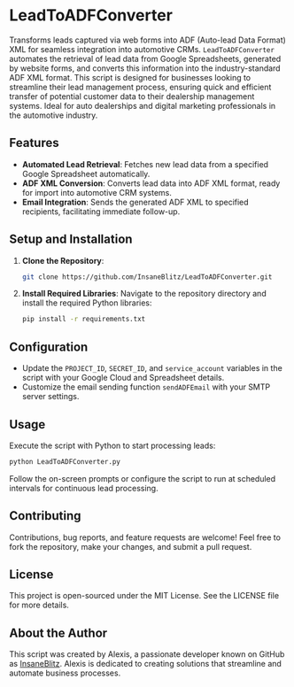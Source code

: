 # LeadToADFConverter

Transforms leads captured via web forms into ADF (Auto-lead Data Format) XML for seamless integration into automotive CRMs. `LeadToADFConverter` automates the retrieval of lead data from Google Spreadsheets, generated by website forms, and converts this information into the industry-standard ADF XML format. This script is designed for businesses looking to streamline their lead management process, ensuring quick and efficient transfer of potential customer data to their dealership management systems. Ideal for auto dealerships and digital marketing professionals in the automotive industry.

## Features

- **Automated Lead Retrieval**: Fetches new lead data from a specified Google Spreadsheet automatically.
- **ADF XML Conversion**: Converts lead data into ADF XML format, ready for import into automotive CRM systems.
- **Email Integration**: Sends the generated ADF XML to specified recipients, facilitating immediate follow-up.

## Setup and Installation

1. **Clone the Repository**:
   ```bash
   git clone https://github.com/InsaneBlitz/LeadToADFConverter.git
   ```

2. **Install Required Libraries**:
   Navigate to the repository directory and install the required Python libraries:
   ```bash
   pip install -r requirements.txt
   ```

## Configuration

- Update the `PROJECT_ID`, `SECRET_ID`, and `service_account` variables in the script with your Google Cloud and Spreadsheet details.
- Customize the email sending function `sendADFEmail` with your SMTP server settings.

## Usage

Execute the script with Python to start processing leads:
```bash
python LeadToADFConverter.py
```

Follow the on-screen prompts or configure the script to run at scheduled intervals for continuous lead processing.

## Contributing

Contributions, bug reports, and feature requests are welcome! Feel free to fork the repository, make your changes, and submit a pull request.

## License

This project is open-sourced under the MIT License. See the LICENSE file for more details.

## About the Author

This script was created by Alexis, a passionate developer known on GitHub as [InsaneBlitz](https://github.com/InsaneBlitz). Alexis is dedicated to creating solutions that streamline and automate business processes.
